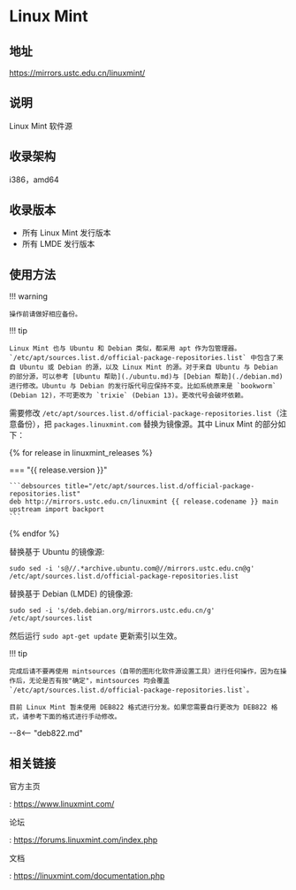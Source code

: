 # Linux Mint

## 地址

<https://mirrors.ustc.edu.cn/linuxmint/>

## 说明

Linux Mint 软件源

## 收录架构

i386，amd64

## 收录版本

- 所有 Linux Mint 发行版本
- 所有 LMDE 发行版本

## 使用方法

!!! warning

    操作前请做好相应备份。

!!! tip

    Linux Mint 也与 Ubuntu 和 Debian 类似，都采用 apt 作为包管理器。`/etc/apt/sources.list.d/official-package-repositories.list` 中包含了来自 Ubuntu 或 Debian 的源，以及 Linux Mint 的源。对于来自 Ubuntu 与 Debian 的部分源，可以参考 [Ubuntu 帮助](./ubuntu.md)与 [Debian 帮助](./debian.md)进行修改。Ubuntu 与 Debian 的发行版代号应保持不变。比如系统原来是 `bookworm` (Debian 12)，不可更改为 `trixie` (Debian 13)。更改代号会破坏依赖。

需要修改 `/etc/apt/sources.list.d/official-package-repositories.list`（注意备份），把 `packages.linuxmint.com` 替换为镜像源。其中 Linux Mint 的部分如下：

{% for release in linuxmint_releases %}

=== "{{ release.version }}"

    ```debsources title="/etc/apt/sources.list.d/official-package-repositories.list"
    deb http://mirrors.ustc.edu.cn/linuxmint {{ release.codename }} main upstream import backport
    ```

{% endfor %}

替换基于 Ubuntu 的镜像源:

```shell
sudo sed -i 's@//.*archive.ubuntu.com@//mirrors.ustc.edu.cn@g' /etc/apt/sources.list.d/official-package-repositories.list
```

替换基于 Debian (LMDE) 的镜像源:

```shell
sudo sed -i 's/deb.debian.org/mirrors.ustc.edu.cn/g' /etc/apt/sources.list
```

然后运行 `sudo apt-get update` 更新索引以生效。

!!! tip

    完成后请不要再使用 mintsources（自带的图形化软件源设置工具）进行任何操作，因为在操作后，无论是否有按"确定"，mintsources 均会覆盖 `/etc/apt/sources.list.d/official-package-repositories.list`。

    目前 Linux Mint 暂未使用 DEB822 格式进行分发。如果您需要自行更改为 DEB822 格式，请参考下面的格式进行手动修改。

--8<-- "deb822.md"

## 相关链接

官方主页

:   <https://www.linuxmint.com/>

论坛

:   <https://forums.linuxmint.com/index.php>

文档

:   <https://linuxmint.com/documentation.php>
